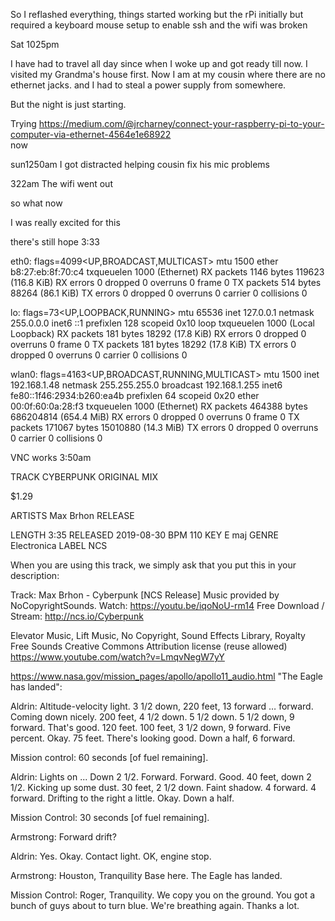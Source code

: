 So I reflashed everything, things started working but the rPi initially but required a keyboard mouse setup to enable ssh and the wifi was broken

Sat 1025pm

I have had to travel all day since when I woke up and got ready till now. I visited my Grandma's house first. Now I am at my cousin where there are no ethernet jacks. and I had to steal a power supply from somewhere. 

But the night is just starting.

Trying 
https://medium.com/@jrcharney/connect-your-raspberry-pi-to-your-computer-via-ethernet-4564e1e68922  
now

sun1250am
I got distracted helping cousin fix his mic problems

322am
The wifi went out

so what now


I was really excited for this

there's still hope 3:33


eth0: flags=4099<UP,BROADCAST,MULTICAST>  mtu 1500
        ether b8:27:eb:8f:70:c4  txqueuelen 1000  (Ethernet)
        RX packets 1146  bytes 119623 (116.8 KiB)
        RX errors 0  dropped 0  overruns 0  frame 0
        TX packets 514  bytes 88264 (86.1 KiB)
        TX errors 0  dropped 0 overruns 0  carrier 0  collisions 0

lo: flags=73<UP,LOOPBACK,RUNNING>  mtu 65536
        inet 127.0.0.1  netmask 255.0.0.0
        inet6 ::1  prefixlen 128  scopeid 0x10<host>
        loop  txqueuelen 1000  (Local Loopback)
        RX packets 181  bytes 18292 (17.8 KiB)
        RX errors 0  dropped 0  overruns 0  frame 0
        TX packets 181  bytes 18292 (17.8 KiB)
        TX errors 0  dropped 0 overruns 0  carrier 0  collisions 0

wlan0: flags=4163<UP,BROADCAST,RUNNING,MULTICAST>  mtu 1500
        inet 192.168.1.48  netmask 255.255.255.0  broadcast 192.168.1.255
        inet6 fe80::1f46:2934:b260:ea4b  prefixlen 64  scopeid 0x20<link>
        ether 00:0f:60:0a:28:f3  txqueuelen 1000  (Ethernet)
        RX packets 464388  bytes 686204814 (654.4 MiB)
        RX errors 0  dropped 0  overruns 0  frame 0
        TX packets 171067  bytes 15010880 (14.3 MiB)
        TX errors 0  dropped 0 overruns 0  carrier 0  collisions 0


VNC works
3:50am




TRACK
CYBERPUNK
ORIGINAL MIX

$1.29

  
ARTISTS Max Brhon
RELEASE

LENGTH
3:35
RELEASED
2019-08-30
BPM
110
KEY
E maj
GENRE
Electronica
LABEL
NCS

When you are using this track, we simply ask that you put this in your description:

Track: Max Brhon - Cyberpunk [NCS Release]
Music provided by NoCopyrightSounds.
Watch: https://youtu.be/iqoNoU-rm14
Free Download / Stream: http://ncs.io/Cyberpunk



Elevator Music, Lift Music, No Copyright, Sound Effects Library, Royalty Free Sounds
Creative Commons Attribution license (reuse allowed)
https://www.youtube.com/watch?v=LmqvNegW7yY


https://www.nasa.gov/mission_pages/apollo/apollo11_audio.html
"The Eagle has landed":

Aldrin: Altitude-velocity light. 3 1/2 down, 220 feet, 13 forward … forward. Coming down nicely. 200 feet, 4 1/2 down. 5 1/2 down. 5 1/2 down, 9 forward. That's good. 120 feet. 100 feet, 3 1/2 down, 9 forward. Five percent. Okay. 75 feet. There's looking good. Down a half, 6 forward.

Mission control: 60 seconds [of fuel remaining].

Aldrin: Lights on ... Down 2 1/2. Forward. Forward. Good. 40 feet, down 2 1/2. Kicking up some dust. 30 feet, 2 1/2 down. Faint shadow. 4 forward. 4 forward. Drifting to the right a little. Okay. Down a half.

Mission Control: 30 seconds [of fuel remaining].

Armstrong: Forward drift?

Aldrin: Yes. Okay. Contact light. OK, engine stop.

Armstrong: Houston, Tranquility Base here. The Eagle has landed.

Mission Control: Roger, Tranquility. We copy you on the ground. You got a bunch of guys about to turn blue. We're breathing again. Thanks a lot.

